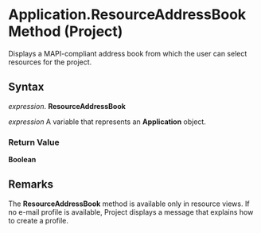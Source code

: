 
# Application.ResourceAddressBook Method (Project)

Displays a MAPI-compliant address book from which the user can select resources for the project. 


## Syntax

 _expression_. **ResourceAddressBook**

 _expression_ A variable that represents an **Application** object.


### Return Value

 **Boolean**


## Remarks

The  **ResourceAddressBook** method is available only in resource views. If no e-mail profile is available, Project displays a message that explains how to create a profile.

